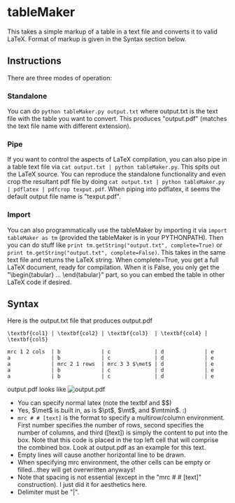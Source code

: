 # tableMaker
This takes a simple markup of a table in a text file and converts it to valid LaTeX. Format of markup
is given in the Syntax section below.

## Instructions
There are three modes of operation:
### Standalone
You can do
`python tableMaker.py output.txt` where output.txt is the text file with the table you want to convert.
This produces "output.pdf" (matches the text file name with different extension). 

### Pipe
If you want to control the aspects of LaTeX compilation, you can also pipe in a table text file via
`cat output.txt | python tableMaker.py`. This spits out the LaTeX source. You can reproduce the standalone
functionality and even crop the resultant pdf file by doing 
`cat output.txt | python tableMaker.py | pdflatex | pdfcrop texput.pdf`. When piping into pdflatex, it seems
the default output file name is "texput.pdf".


### Import
You can also programmatically use the tableMaker by importing it via `import tableMaker as tm` (provided the tableMaker is 
in your PYTHONPATH). Then you can do stuff like
`print tm.getString("output.txt", complete=True)`
or
`print tm.getString("output.txt", complete=False)`.
This takes in the same text file and returns the LaTeX string. When
complete=True, you get a full LaTeX document, ready for compilation. When it is False, you only get the "\begin{tabular} ... \end{tabular}" part, so you can embed the table in other LaTeX code if desired.




## Syntax
Here is the output.txt file that produces output.pdf

```
\textbf{col1} | \textbf{col2} | \textbf{col3}  | \textbf{col4} | \textbf{col5}

mrc 1 2 cols  | b             | c              | d             | e
a             | b             | c              | d             | e
a             | mrc 2 1 rows  | mrc 3 3 $\met$ | d             | e
a             | b             | c              | d             | e
a             | b             | c              | d             | e
```

output.pdf looks like
![output.pdf](/images/output.png)

* You can specify normal latex (note the textbf and $$)
* Yes, $\met$ is built in, as is $\pt$, $\mt$, and $\mtmin$. :)
* `mrc # # [text]` is the format to specify a multirow/column environment. First number specifies the number
  of rows, second specifies the number of columns, and third ([text]) is simply the content to put into the box.
  Note that this code is placed in the top left cell that will comprise the combined box. Look at output.pdf 
  as an example for this text.
* Empty lines will cause another horizontal line to be drawn.
* When specifying mrc environment, the other cells can be empty or filled...they will get overwritten anyways!
* Note that spacing is not essential (except in the "mrc # # [text]" construction). I just did it for aesthetics here.
* Delimiter must be "|".
